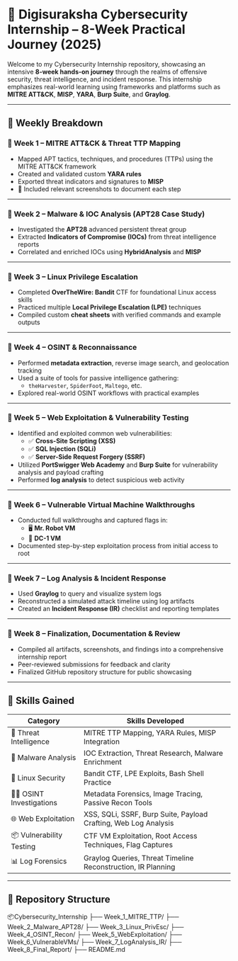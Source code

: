 # 🔐 Digisuraksha Cybersecurity Internship – 8-Week Practical Journey (2025)

Welcome to my Cybersecurity Internship repository, showcasing an intensive **8-week hands-on journey** through the realms of offensive security, threat intelligence, and incident response. This internship emphasizes real-world learning using frameworks and platforms such as **MITRE ATT&CK**, **MISP**, **YARA**, **Burp Suite**, and **Graylog**.

---

## 📆 Weekly Breakdown

### 🔹 Week 1 – MITRE ATT&CK & Threat TTP Mapping
- Mapped APT tactics, techniques, and procedures (TTPs) using the MITRE ATT&CK framework
- Created and validated custom **YARA rules**
- Exported threat indicators and signatures to **MISP**
- 📸 Included relevant screenshots to document each step

---

### 🔹 Week 2 – Malware & IOC Analysis (APT28 Case Study)
- Investigated the **APT28** advanced persistent threat group
- Extracted **Indicators of Compromise (IOCs)** from threat intelligence reports
- Correlated and enriched IOCs using **HybridAnalysis** and **MISP**

---

### 🔹 Week 3 – Linux Privilege Escalation
- Completed **OverTheWire: Bandit** CTF for foundational Linux access skills
- Practiced multiple **Local Privilege Escalation (LPE)** techniques
- Compiled custom **cheat sheets** with verified commands and example outputs

---

### 🔹 Week 4 – OSINT & Reconnaissance
- Performed **metadata extraction**, reverse image search, and geolocation tracking
- Used a suite of tools for passive intelligence gathering:
  - `theHarvester`, `SpiderFoot`, `Maltego`, etc.
- Explored real-world OSINT workflows with practical examples

---

### 🔹 Week 5 – Web Exploitation & Vulnerability Testing
- Identified and exploited common web vulnerabilities:
  - ✅ **Cross-Site Scripting (XSS)**
  - ✅ **SQL Injection (SQLi)**
  - ✅ **Server-Side Request Forgery (SSRF)**
- Utilized **PortSwigger Web Academy** and **Burp Suite** for vulnerability analysis and payload crafting
- Performed **log analysis** to detect suspicious web activity

---

### 🔹 Week 6 – Vulnerable Virtual Machine Walkthroughs
- Conducted full walkthroughs and captured flags in:
  - 🖥️ **Mr. Robot VM**
  - 🧠 **DC-1 VM**
- Documented step-by-step exploitation process from initial access to root

---

### 🔹 Week 7 – Log Analysis & Incident Response
- Used **Graylog** to query and visualize system logs
- Reconstructed a simulated attack timeline using log artifacts
- Created an **Incident Response (IR)** checklist and reporting templates

---

### 🔹 Week 8 – Finalization, Documentation & Review
- Compiled all artifacts, screenshots, and findings into a comprehensive internship report
- Peer-reviewed submissions for feedback and clarity
- Finalized GitHub repository structure for public showcasing

---

## 🧠 Skills Gained

| Category                 | Skills Developed                                                                 |
|--------------------------|----------------------------------------------------------------------------------|
| 🧩 Threat Intelligence   | MITRE TTP Mapping, YARA Rules, MISP Integration                                 |
| 🦠 Malware Analysis       | IOC Extraction, Threat Research, Malware Enrichment                            |
| 🐧 Linux Security         | Bandit CTF, LPE Exploits, Bash Shell Practice                                   |
| 🕵️‍♂️ OSINT Investigations | Metadata Forensics, Image Tracing, Passive Recon Tools                         |
| 🌐 Web Exploitation       | XSS, SQLi, SSRF, Burp Suite, Payload Crafting, Web Log Analysis                 |
| 📦 Vulnerability Testing  | CTF VM Exploitation, Root Access Techniques, Flag Captures                      |
| 📊 Log Forensics          | Graylog Queries, Threat Timeline Reconstruction, IR Planning                    |

---

## 📁 Repository Structure

📦Cybersecurity_Internship
├── Week_1_MITRE_TTP/
├── Week_2_Malware_APT28/
├── Week_3_Linux_PrivEsc/
├── Week_4_OSINT_Recon/
├── Week_5_WebExploitation/
├── Week_6_VulnerableVMs/
├── Week_7_LogAnalysis_IR/
├── Week_8_Final_Report/
├── README.md
